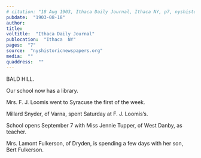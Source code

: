 ```yaml
---
# citation: "18 Aug 1903, Ithaca Daily Journal, Ithaca NY, p7, nyshistoricnewspapers.org."
pubdate:  "1903-08-18"
author: 
title: 
voltitle:  "Ithaca Daily Journal"
publocation:  "Ithaca  NY"
pages:  "7"
source:  "nyshistoricnewspapers.org"
media:  ""
quaddress:  ""
---
```

BALD HILL.

Our school now has a library. 

Mrs. F. J. Loomis went to Syracuse the first of the week. 

Millard Snyder, of Varna, spent Saturday at F. J. Loomis’s. 

School opens September 7 with Miss Jennie Tupper, of West Danby, as teacher.

Mrs. Lamont Fulkerson, of Dryden, is spending a few days with her son, Bert Fulkerson.

